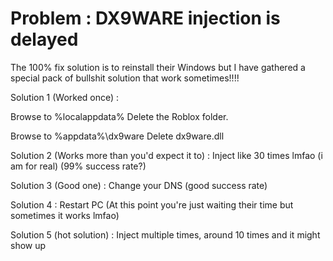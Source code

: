 # Problem : DX9WARE injection is delayed
The 100% fix solution is to reinstall their Windows but I have gathered a special pack of bullshit solution that work sometimes!!!!

Solution 1 (Worked once) : 

Browse to %localappdata%
Delete the Roblox folder.

Browse to %appdata%\dx9ware
Delete dx9ware.dll

Solution 2 (Works more than you'd expect it to) :
Inject like 30 times lmfao (i am for real) (99% success rate?)

Solution 3 (Good one) : 
Change your DNS (good success rate)

Solution 4 :
Restart PC (At this point you're just waiting their time but sometimes it works lmfao)

Solution 5 (hot solution) : Inject multiple times, around 10 times and it might show up
